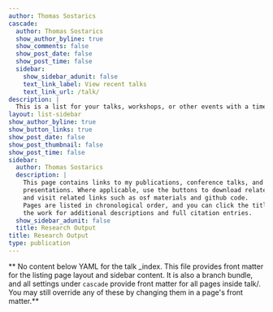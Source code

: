 ```yaml
---
author: Thomas Sostarics
cascade:
  author: Thomas Sostarics
  show_author_byline: true
  show_comments: false
  show_post_date: false
  show_post_time: false
  sidebar:
    show_sidebar_adunit: false
    text_link_label: View recent talks
    text_link_url: /talk/
description: |
  This is a list for your talks, workshops, or other events with a time, date, and place.
layout: list-sidebar
show_author_byline: true
show_button_links: true
show_post_date: false
show_post_thumbnail: false
show_post_time: false
sidebar:
  author: Thomas Sostarics
  description: |
    This page contains links to my publications, conference talks, and poster
    presentations. Where applicable, use the buttons to download related files
    and visit related links such as osf materials and github code.
    Pages are listed in chronological order, and you can click the title of
    the work for additional descriptions and full citation entries.
  show_sidebar_adunit: false
  title: Research Output
title: Research Output
type: publication
---
```


** No content below YAML for the talk _index. This file provides front matter for the listing page layout and sidebar content. It is also a branch bundle, and all settings under `cascade` provide front matter for all pages inside talk/. You may still override any of these by changing them in a page's front matter.**
